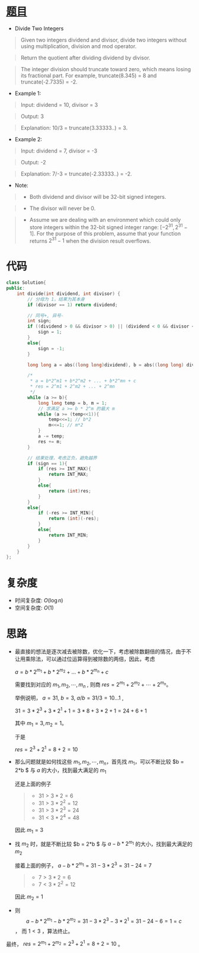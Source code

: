 # [题目](https://leetcode.com/problems/divide-two-integers/)

* Divide Two Integers

> Given two integers dividend and divisor, divide two integers without using multiplication, division and mod operator.

> Return the quotient after dividing dividend by divisor.

> The integer division should truncate toward zero, which means losing its fractional part. For example, truncate(8.345) = 8 and truncate(-2.7335) = -2.

* Example 1:

> Input: dividend = 10, divisor = 3

> Output: 3

> Explanation: 10/3 = truncate(3.33333..) = 3.

* Example 2:

> Input: dividend = 7, divisor = -3

> Output: -2

> Explanation: 7/-3 = truncate(-2.33333..) = -2.

* Note:

>- Both dividend and divisor will be 32-bit signed integers.

>- The divisor will never be 0.

>- Assume we are dealing with an environment which could only store integers within the 32-bit signed integer range: $[−2^{31},  2^{31} − 1]$. For the purpose of this problem, assume that your function returns $2^{31} − 1$ when the division result overflows.


# 代码

```cpp
class Solution{
public:
    int divide(int dividend, int divisor) {
        // 分母为 1，结果为其本身
        if (divisor == 1) return dividend;

        // 同号+, 异号-
        int sign;
        if ((dividend > 0 && divisor > 0) || (dividend < 0 && divisor < 0)){
            sign = 1;
        }
        else{
            sign = -1;
        }

        long long a = abs((long long)dividend), b = abs((long long) divisor), res = 0;

        /*
         * a = b*2^m1 + b*2^m2 + ... + b*2^mn + c
         * res = 2^m1 + 2^m2 + ... + 2^mn
         */
        while (a >= b){
            long long temp = b, m = 1;
            // 求满足 a >= b * 2^m 的最大 m
            while (a >= (temp<<1)){
                temp<<=1; // b*2
                m<<=1; // m*2
            }
            a -= temp;
            res += m;
        }

        // 结果处理，考虑正负，避免越界
        if (sign == 1){
            if (res >= INT_MAX){
                return INT_MAX;
            }
            else{
                return (int)res;
            }
        }
        else{
            if (-res >= INT_MIN){
                return (int)(-res);
            }
            else{
                return INT_MIN;
            }
        }
    }
};
```

# 复杂度

* 时间复杂度: $O(\log n)$
* 空间复杂度: $O(1)$

# 思路

* 最直接的想法是逐次减去被除数，优化一下，考虑被除数翻倍的情况，由于不让用乘除法，可以通过位运算得到被除数的两倍，因此，考虑 

  $a = b*2^{m_1} + b*2^{m_2} + ... + b*2^{m_n} + c$

  需要找到对应的 $m_{1}, m_{2}, \cdots, m_{n}$ , 则商 $res = 2^{m_1} + 2^{m_2}+ \cdots + 2^{m_n}$。

  举例说明， $a = 31,\ b = 3, \ a/b = 31/3 = 10...1$ , 

  $31 = 3*2^3 + 3*2^1 + 1 = 3*8 + 3*2 + 1 = 24 + 6 + 1$

  其中 $m_{1} = 3, m_{2} = 1$。

  于是

  $res = 2^3 + 2^1 = 8+2 = 10$

  

* 那么问题就是如何找这些 $m_{1}, m_{2}, \cdots, m_{n}$，首先找 $m_{1}$，可以不断比较 $b = 2*b $ 与 $a$ 的大小，找到最大满足的 $m_1$ 

  还是上面的例子

  >- $31 > 3*2 = 6$
  >- $31 > 3*2^2 = 12$
  >- $31 > 3*2^3 = 24$
  >- $31 < 3*2^4 = 48$
  
  因此 $m_{1} = 3$
  
* 找 $m_{2}$ 时，就是不断比较 $b = 2*b $  与  $a - b*2^{m_1}$ 的大小，找到最大满足的 $m_{2}$

  接着上面的例子， $a - b*2^{m_1} = 31 - 3*2^3 = 31 - 24 = 7$
  >- $7 > 3*2 = 6$
  >- $7 < 3*2^2 = 12$

  因此 $m_{2} = 1$

* 则 $$a - b*2^{m_1} - b*2^{m_2} = 31 - 3*2^3 - 3*2^1 = 31 - 24 - 6 = 1 = c$$，
  而 $1 < 3$ ，算法终止。

最终， $res = 2^{m_1} + 2^{m_2} = 2^3 + 2^1 = 8 + 2 = 10$ 。
